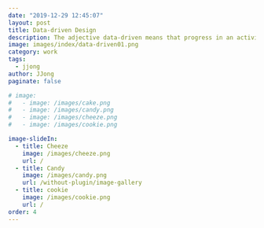 ```yaml
---
date: "2019-12-29 12:45:07"
layout: post
title: Data-driven Design
description: The adjective data-driven means that progress in an activity is compelled by data, rather than by intuition or by personal experience.
image: images/index/data-driven01.png
category: work
tags:
  - jjong
author: JJong
paginate: false

# image:
#   - image: /images/cake.png
#   - image: /images/candy.png
#   - image: /images/cheeze.png
#   - image: /images/cookie.png

image-slideIn:
  - title: Cheeze
    image: /images/cheeze.png
    url: /
  - title: Candy
    image: /images/candy.png
    url: /without-plugin/image-gallery
  - title: cookie
    image: /images/cookie.png
    url: /
order: 4
---
```

